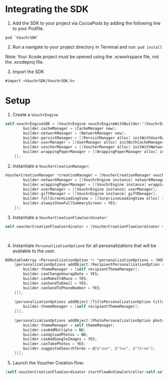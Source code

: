 # Integrating the SDK

1. Add the SDK to your project via CocoaPods by adding the following line to your Podfile. 
```
pod `VouchrSDK`
```
2. Run a navigate to your project directory in Terminal and run: 
``pod install`` 

Note: Your Xcode project must be opened using the .xcworkspace file, not the .xcodeproj file.

3. Import the SDK
```
#import <VouchrSDK/VouchrSDK.h>
```

# Setup

1. Create a `VouchrEngine`
```objective-c
self.vouchrEngineSDK = [VouchrEngine vouchrEngineWithBuilder:^(VouchrEngineBuilder *builder) {
        builder.cacheManager = [CacheManager new];
        builder.networkManager = [NetworkManager new];
        builder.persistManager = [[PersistManager alloc] initWithUserDefaults:[NSUserDefaults standardUserDefaults]];
        builder.userManager = [[UserManager alloc] initWithCacheManager:builder.cacheManager networkManager:builder.networkManager persistManager:builder.persistManager];
        builder.voucherManager = [[VoucherManager alloc] initWithNetworkManager:builder.networkManager cacheManager:builder.cacheManager];
        builder.wrappingPaperManager = [[WrappingPaperManager alloc] initWithNetworkManager:builder.networkManager];
    }];
```

2. Instantiate a `VoucherCreationManager`:
```objective-c
VoucherCreationManager *creationManager = [VoucherCreationManager voucherCreationManagerWithBuilder:^(VoucherCreationManagerBuilder *builder) {
        builder.networkManager = [[VouchrEngine instance] networkManager];
        builder.wrappingPaperManager = [[VouchrEngine instance] wrappingPaperManager];
        builder.userManager = [[VouchrEngine instance] userManager];
        builder.giftManager = [[VouchrEngine instance] giftManager];
        builder.fullScreenLoadingView = [[SurpriiseLoadingView alloc] initWithFrame:CGRectZero];
        builder.alwaysShowFullSummaryScreen = YES;
    }];
```
3. Instantiate a `VoucherCreationFlowCoordinator`:
```objective-c
self.voucherCreationFlowCoordinator = [VoucherCreationFlowCoordinator voucherCreationFlowCoordinatorWithManager:creationManager
                                                                                                       themeManager:self.themeManager
                                                                                                           delegate:self];
```

4. Instantiate `PersonalizationOption`s for all personalizations that will be available to the user.
```objective-c
NSMutableArray <PersonalizationOption *> *personalizationOptions = [NSMutableArray new];
    [personalizationOptions addObject:[RecipientPersonalizationOption recipientPersonalizationOptionWithBuilder:^(RecipientPersonalizationOptionBuilder *builder) {
        builder.themeManager = [self recipientThemeManager];
        builder.canChangeUnwrapDate = YES;
        builder.canMakeItARace = YES;
        builder.canSendToEmail = YES;
        builder.canSendToPhoneNumber = YES;
    }]];
    
    [personalizationOptions addObject:[TitlePersonalizationOption titlePersonalizationOptionWithBuilder:^(TitlePersonalizationOptionBuilder *builder) {
        builder.themeManager = [self recipientThemeManager];
    }]];
    
    [personalizationOptions addObject:[PhotoPersonalizationOption photoPersonalizationOptionWithBuilder:^(PhotoPersonalizationOptionBuilder *builder) {
        builder.themeManager = self.themeManager;
        builder.canAddMultiple = NO;
        builder.canUploadPhotos = NO;
        builder.canAddGoogleImages = YES;
        builder.canTakePhotos = YES;
        builder.suggestedSearchTerms = @[@"one", @"two", @"three"];
    }]];
```

5. Launch the Voucher Creation flow:
```objective-c
[self.voucherCreationFlowCoordinator startFlowOnViewController:self.selectedViewController personalizationOptions:personalizationOptions];
```

